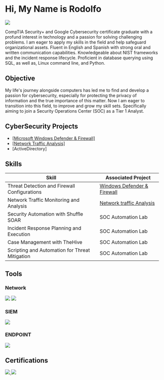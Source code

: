 # Hi, My Name is Rodolfo
<a href="https://www.linkedin.com/in/rodolfo-bueno/"><img src="https://img.shields.io/badge/-LinkedIn-0072b1?&style=for-the-badge&logo=linkedin&logoColor=white" /></a>


CompTIA Security+ and Google Cybersecurity certificate graduate with a profund interest in technology and a passion for solving challenging problems. I am eager to apply my skills in the field and help safeguard organizational assets. Fluent in English and Spanish with strong oral and written communication capabilities.  Knowledgeable about NIST frameworks and the incident response lifecycle. Proficient in database querying using SQL, as well as, Linux command line, and Python.

## Objective

My life's journey alongside computers has led me to find and develop a passion for cybersecurity, especially for protecting the privacy of information and the true importance of this matter. Now I am eager to transition into this field, to improve and grow my skill sets. Specifically aiming to join a Security Operations Center (SOC) as a Tier 1 Analyst.


## CyberSecurity Projects
- <a href="https://github.com/RodolfoMBD/Microsolft-Windows-Defender-and-Firewall/blob/main/README.md">[Microsoft Windows Defender & Firewall]</a>
- <a href="https://github.com/RodolfoMBD/Intro-To-Network-Traffic-Analysis/blob/main/README.md">[Network Traffic Analysis]</a>
- [ActiveDirectory]


## Skills

| Skill                                         | Associated Project         |
|-----------------------------------------------|----------------------------|
| Threat Detection and Firewall Configurations          |  <a href="https://github.com/RodolfoMBD/Microsolft-Windows-Defender-and-Firewall/blob/main/README.md">Windows Defender & Firewall</a> |
| Network Traffic Monitoring and Analysis | <a href="https://github.com/RodolfoMBD/Intro-To-Network-Traffic-Analysis/blob/main/README.md">Network traffic Analysis</a> |
| Security Automation with Shuffle SOAR         | SOC Automation Lab|
| Incident Response Planning and Execution      | SOC Automation Lab|
| Case Management with TheHive                  | SOC Automation Lab|
| Scripting and Automation for Threat Mitigation | SOC Automation Lab|

## Tools


### Network
<div>
    <img src="https://img.shields.io/badge/Wireshark-blue?style=for-the-badge&logo=wireshark" />
    <img src="https://img.shields.io/badge/TCPdump-beige?style=for-the-badge&logo=tcpdump" />
</div>


### SIEM
<div>
    <img src="https://img.shields.io/badge/SPLUNK-orange?style=for-the-badge&logo=spunk&link=https%3A%2F%2Fwww.splunk.com%2F" />
</div>

### ENDPOINT
<div>
    <img src="https://img.shields.io/badge/Windows_Defender-blue?style=for-the-badge&logo=windows" />
</div>

## Certifications
<div>
<a href="https://www.credly.com/badges/6209e345-3b8d-4a5f-9d55-1872131da801/linked_in_profile"><img src="https://img.shields.io/badge/CompTIA_Security%2B-red?style=for-the-badge&logo=Comptia" />
<a href="https://www.credly.com/badges/371b7448-01ad-4712-bf14-dc6ee167cb5b/linked_in_profile"><img src="https://img.shields.io/badge/Google_CyberSecurity-yellow?style=for-the-badge&logo=google" />
</div>

